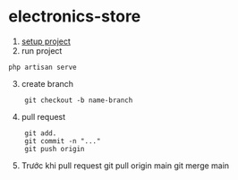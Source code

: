 # electronics-store

1. [setup project](https://anh0701.github.io/blogs/post/setup-laravel)
2. run project

```shell
php artisan serve
```

3. create branch

```shell
    git checkout -b name-branch
```

4. pull request

```
    git add.
    git commit -n "..."
    git push origin
```

5. Trước khi pull request
   git pull origin main
   git merge main
